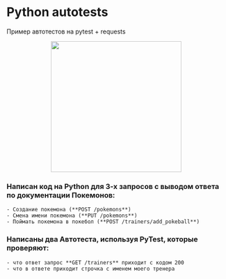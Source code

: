 # Python autotests
Пример автотестов на pytest + requests
<div id="header" align="center">
  <img src="https://media.giphy.com/media/8UGGp7rQvfhe63HrFq/giphy.gif" width="300"/>
</div>

<h3> Написан код на Python для 3-х запросов с выводом ответа по документации Покемонов:</h3>
    
    - Создание покемона (**POST /pokemons**)
    - Смена имени покемона (**PUT /pokemons**)
    - Поймать покемона в покебол (**POST /trainers/add_pokeball**)

<h3> Написаны два Автотеста, используя PyTest, которые проверяют: </h3> 

    - что ответ запрос **GET /trainers** приходит с кодом 200
    - что в ответе приходит строчка с именем моего тренера
